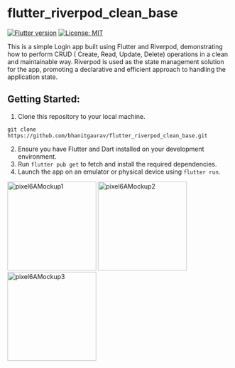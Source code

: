 # flutter_riverpod_clean_base

[![Flutter version](https://img.shields.io/badge/flutter-stable-blue?logo=flutter)](https://flutter.dev/docs/development/tools/sdk/releases)
[![License: MIT](https://img.shields.io/badge/license-MIT-purple.svg)](https://opensource.org/licenses/MIT)

This is a simple Login app built using Flutter and Riverpod, demonstrating how to perform CRUD (
Create, Read, Update, Delete) operations in a clean and maintainable way. Riverpod is used as the
state management solution for the app, promoting a declarative and efficient approach to handling
the application state.

## Getting Started:

1. Clone this repository to your local machine.

```
git clone https://github.com/bhanitgaurav/flutter_riverpod_clean_base.git
```

2. Ensure you have Flutter and Dart installed on your development environment.
3. Run ```flutter pub get``` to fetch and install the required dependencies.
4. Launch the app on an emulator or physical device using ```flutter run```.

<p align="left">
 <img width="200" alt="pixel6AMockup1" src="https://github.com/bhanitgaurav/flutter_riverpod_clean_base/assets/images/signup_view" />

<img width="200" alt="pixel6AMockup2" src="https://github.com/bhanitgaurav/flutter_riverpod_clean_base/assets/images/login_view" />

<img width="200" alt="pixel6AMockup3" src="https://github.com/bhanitgaurav/flutter_riverpod_clean_base/assets/images/dashbaord" />
</p>

